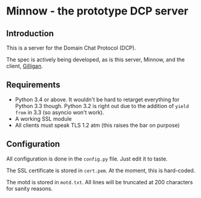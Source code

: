 # Minnow - the prototype DCP server

## Introduction
This is a server for the Domain Chat Protocol (DCP).

The spec is actively being developed, as is this server, Minnow, and the
client, [Gilligan](https://github.com/InterlinkedIRC/gilligan-prototype).

## Requirements
* Python 3.4 or above. It wouldn't be hard to retarget everything for Python
3.3 though. Python 3.2 is right out due to the addition of `yield from` in 3.3
(so asyncio won't work).
* A working SSL module
* All clients must speak TLS 1.2 atm (this raises the bar on purpose)

## Configuration
All configuration is done in the `config.py` file. Just edit it to taste.

The SSL certificate is stored in `cert.pem`. At the moment, this is
hard-coded.

The motd is stored in `motd.txt`. All lines will be truncated at 200 characters
for sanity reasons.
